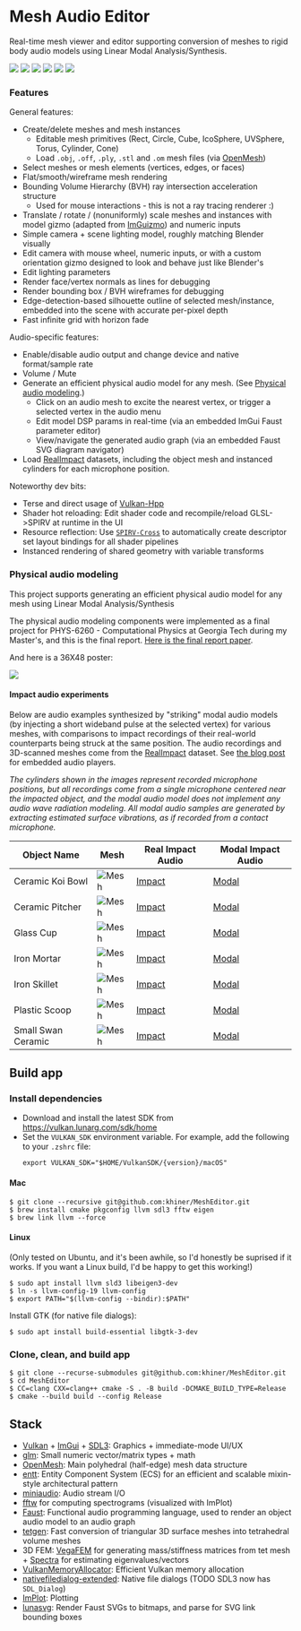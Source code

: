 # Mesh Audio Editor

Real-time mesh viewer and editor supporting conversion of meshes to rigid body audio models using Linear Modal Analysis/Synthesis.

![](screenshots/Cube.png)
![](screenshots/TorusBvh.png)
![](screenshots/TorusAudioPanel.png)
![](screenshots/RealImpact_17_IronSkillet.png)
![](screenshots/CeramicPitcherAudioPanel.png)
![](screenshots/HighlightedModeIndex.png)

### Features

General features:
* Create/delete meshes and mesh instances
  - Editable mesh primitives (Rect, Circle, Cube, IcoSphere, UVSphere, Torus, Cylinder, Cone)
  - Load `.obj`, `.off`, `.ply`, `.stl` and `.om` mesh files (via [OpenMesh](https://gitlab.vci.rwth-aachen.de:9000/OpenMesh/OpenMesh))
* Select meshes or mesh elements (vertices, edges, or faces)
* Flat/smooth/wireframe mesh rendering
* Bounding Volume Hierarchy (BVH) ray intersection acceleration structure
  - Used for mouse interactions - this is not a ray tracing renderer :)
* Translate / rotate / (nonuniformly) scale meshes and instances with model gizmo (adapted from [ImGuizmo](https://github.com/CedricGuillemet/ImGuizmo)) and numeric inputs
* Simple camera + scene lighting model, roughly matching Blender visually
* Edit camera with mouse wheel, numeric inputs, or with a custom orientation gizmo designed to look and behave just like Blender's
* Edit lighting parameters
* Render face/vertex normals as lines for debugging
* Render bounding box / BVH wireframes for debugging
* Edge-detection-based silhouette outline of selected mesh/instance, embedded into the scene with accurate per-pixel depth
* Fast infinite grid with horizon fade

Audio-specific features:
* Enable/disable audio output and change device and native format/sample rate
* Volume / Mute
* Generate an efficient physical audio model for any mesh. (See [Physical audio modeling](#physical-audio-modeling).)
  - Click on an audio mesh to excite the nearest vertex, or trigger a selected vertex in the audio menu
  - Edit model DSP params in real-time (via an embedded ImGui Faust parameter editor)
  - View/navigate the generated audio graph (via an embedded Faust SVG diagram navigator)
* Load [RealImpact](https://samuelpclarke.com/realimpact/) datasets, including the object mesh and instanced cylinders for each microphone position.

Noteworthy dev bits:
* Terse and direct usage of [Vulkan-Hpp](https://github.com/KhronosGroup/Vulkan-Hpp)
* Shader hot reloading: Edit shader code and recompile/reload GLSL->SPIRV at runtime in the UI
* Resource reflection: Use [`SPIRV-Cross`](https://github.com/KhronosGroup/SPIRV-Cross) to automatically create descriptor set layout bindings for all shader pipelines
* Instanced rendering of shared geometry with variable transforms

### Physical audio modeling

This project supports generating an efficient physical audio model for any mesh using Linear Modal Analysis/Synthesis

The physical audio modeling components were implemented as a final project for PHYS-6260 - Computational Physics at Georgia Tech during my Master's, and this is the final report. [Here is the final report paper](paper/PAMofPassiveRigidBodies.pdf).

And here is a 36X48 poster:

![](paper/ProjectPoster36X48.png)

#### Impact audio experiments

Below are audio examples synthesized by "striking" modal audio models (by injecting a short wideband pulse at the selected vertex) for various meshes, with comparisons to impact recordings of their real-world counterparts being struck at the same position.
The audio recordings and 3D-scanned meshes come from the [RealImpact](https://samuelpclarke.com/realimpact/) dataset.
See [the blog post](https://karlhiner.com/mesh_audio_editor) for embedded audio players.

_The cylinders shown in the images represent recorded microphone positions, but all recordings come from a single microphone centered near the impacted object, and the modal audio model does not implement any audio wave radiation modeling. All modal audio samples are generated by extracting estimated surface vibrations, as if recorded from a contact microphone._

| Object Name | Mesh | Real Impact Audio | Modal Impact Audio |
|-|-|-|-|
| Ceramic Koi Bowl | ![Mesh](paper/images/impacts/CeramicKoiBowlMesh.png) | [Impact](audio_samples/CeramicKoiBowlImpact.wav) | [Modal](audio_samples/CeramicKoiBowlModal.wav) |
| Ceramic Pitcher | ![Mesh](paper/images/impacts/CeramicPitcherMesh.png) | [Impact](audio_samples/PitcherCeramicImpact.wav) | [Modal](audio_samples/PitcherCeramicModal.wav) |
| Glass Cup | ![Mesh](paper/images/impacts/GlassCupMesh.png) | [Impact](audio_samples/CupImpact.wav) | [Modal](audio_samples/CupModal.wav) |
| Iron Mortar | ![Mesh](paper/images/impacts/IronMortarMesh.png) | [Impact](audio_samples/IronMortarImpact.wav) | [Modal](audio_samples/IronMortarModal.wav) |
| Iron Skillet | ![Mesh](paper/images/impacts/IronSkilletMesh.png) | [Impact](audio_samples/IronSkilletImpact.wav) | [Modal](audio_samples/IronSkilletModal.wav) |
| Plastic Scoop | ![Mesh](paper/images/impacts/PlasticScoopMesh.png) | [Impact](audio_samples/PlasticScoopImpact.wav) | [Modal](audio_samples/PlasticScoopModal.wav) |
| Small Swan Ceramic | ![Mesh](paper/images/impacts/SwanSmallCeramicMesh.png) | [Impact](audio_samples/SmallSwanCeramicImpact.wav) | [Modal](audio_samples/SmallSwanCeramicModal.wav) |

## Build app

### Install dependencies

- Download and install the latest SDK from https://vulkan.lunarg.com/sdk/home
- Set the `VULKAN_SDK` environment variable.
  For example, add the following to your `.zshrc` file:
  ```shell
  export VULKAN_SDK="$HOME/VulkanSDK/{version}/macOS"
  ```

#### Mac

```shell
$ git clone --recursive git@github.com:khiner/MeshEditor.git
$ brew install cmake pkgconfig llvm sdl3 fftw eigen
$ brew link llvm --force
```

#### Linux

(Only tested on Ubuntu, and it's been awhile, so I'd honestly be suprised if it works.
If you want a Linux build, I'd be happy to get this working!)

```shell
$ sudo apt install llvm sld3 libeigen3-dev
$ ln -s llvm-config-19 llvm-config
$ export PATH="$(llvm-config --bindir):$PATH"
```

Install GTK (for native file dialogs):

```shell
$ sudo apt install build-essential libgtk-3-dev
```

### Clone, clean, and build app

```shell
$ git clone --recurse-submodules git@github.com:khiner/MeshEditor.git
$ cd MeshEditor
$ CC=clang CXX=clang++ cmake -S . -B build -DCMAKE_BUILD_TYPE=Release
$ cmake --build build --config Release
```

## Stack

- [Vulkan](https://www.vulkan.org/) + [ImGui](https://github.com/ocornut/imgui) + [SDL3](https://github.comlibsdl-org/SDL): Graphics + immediate-mode UI/UX
- [glm](https://github.com/g-truc/glm): Small numeric vector/matrix types + math
- [OpenMesh](https://gitlab.vci.rwth-aachen.de:9000/OpenMesh/OpenMesh): Main polyhedral (half-edge) mesh data structure
- [entt](https://github.com/skypjack/entt): Entity Component System (ECS) for an efficient and scalable mixin-style architectural pattern
- [miniaudio](https://github.com/mackron/miniaudio): Audio stream I/O
- [fftw](https://www.fftw.org/) for computing spectrograms (visualized with ImPlot)
- [Faust](https://github.com/grame-cncm/faust): Functional audio programming language, used to render an object audio model to an audio graph
- [tetgen](https://github.com/libigl/tetgen): Fast conversion of triangular 3D surface meshes into tetrahedral volume meshes
- 3D FEM: [VegaFEM](https://github.com/grame-cncm/faust/tree/master-dev/tools/physicalModeling/mesh2faust/vega) for generating mass/stiffness matrices from tet mesh + [Spectra](https://github.com/yixuan/spectra) for estimating eigenvalues/vectors
- [VulkanMemoryAllocator](https://github.com/GPUOpen-LibrariesAndSDKs/VulkanMemoryAllocator): Efficient Vulkan memory allocation
- [nativefiledialog-extended](https://github.com/btzynativefiledialog-extended): Native file dialogs (TODO SDL3 now has `SDL_Dialog`)
- [ImPlot](https://github.com/epezent/implot): Plotting
- [lunasvg](https://github.com/sammycage/lunasvg): Render Faust SVGs to bitmaps, and parse for SVG link bounding boxes
